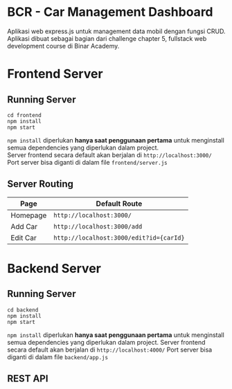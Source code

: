# BCR - Car Management Dashboard

Aplikasi web express.js untuk management data mobil dengan fungsi CRUD. Aplikasi dibuat sebagai bagian dari challenge chapter 5, fullstack web development course di Binar Academy.

# Frontend Server

## Running Server

    cd frontend
    npm install
    npm start

`npm install` diperlukan **hanya saat penggunaan pertama** untuk menginstall semua dependencies yang diperlukan dalam project.  
Server frontend secara default akan berjalan di `http://localhost:3000/`  
Port server bisa diganti di dalam file `frontend/server.js`

## Server Routing
| Page | Default Route |
|--|--|
| Homepage | `http://localhost:3000/` |
| Add Car | `http://localhost:3000/add` |
| Edit Car | `http://localhost:3000/edit?id={carId}`
 
 

# Backend Server

## Running Server

    cd backend
    npm install
    npm start

`npm install` diperlukan **hanya saat penggunaan pertama** untuk menginstall semua dependencies yang diperlukan dalam project. 
Server frontend secara default akan berjalan di `http://localhost:4000/`
Port server bisa diganti di dalam file `backend/app.js`

## REST API

